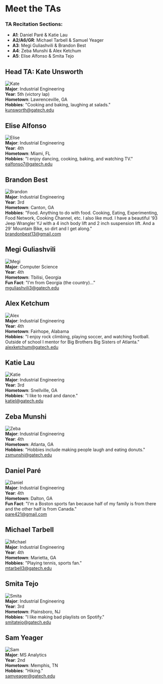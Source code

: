 # Meet the TAs

### TA Recitation Sections:
- **A1**: Daniel Paré & Katie Lau
- **A2/A6/GR**: Michael Tarbell & Samuel Yeager
- **A3**: Megi Guliashvili & Brandon Best
- **A4**: Zeba Munshi & Alex Ketchum
- **A5**: Elise Alfonso & Smita Tejo

## Head TA: Kate Unsworth
![](images/kate.jpg "Kate")  
**Major**: Industrial Engineering  
**Year**: 5th (victory lap)  
**Hometown**: Lawrenceville, GA  
**Hobbies**: "Cooking and baking, laughing at salads."  
kunsworth@gatech.edu

## Elise Alfonso  
![](images/elise.jpg "Elise")  
**Major**: Industrial Engineering  
**Year**: 4th  
**Hometown**: Miami, FL  
**Hobbies**: "I enjoy dancing, cooking, baking, and watching TV."  
ealfonso7@gatech.edu

## Brandon Best  
![](images/brandon.png "Brandon")  
**Major**: Industrial Engineering  
**Year**: 3rd  
**Hometown**: Canton, GA  
**Hobbies**: "Food. Anything to do with food. Cooking, Eating, Experimenting, Food Network, Cooking Channel, etc.
I also like mud. I have a beautiful '93 Jeep Wrangler YJ with a 4 inch body lift and 2 inch suspension lift. And a 29' Mountain Bike, so dirt and I get along."  
brandonbest13@gmail.com

## Megi Guliashvili  
![](images/megi.png "Megi")  
**Major**: Computer Science  
**Year**: 4th  
**Hometown**: Tbilisi, Georgia  
**Fun Fact**: "I'm from Georgia (the country)..."  
mguliashvili3@gatech.edu

## Alex Ketchum  
![](images/alex.png "Alex")  
**Major**: Industrial Engineering  
**Year**: 4th  
**Hometown**: Fairhope, Alabama  
**Hobbies**: "I enjoy rock climbing, playing soccer, and watching football.  Outside of school I mentor for Big Brothers Big Sisters of Atlanta."  
alexketchum@gatech.edu

## Katie Lau  
![](images/katie.png "Katie")  
**Major**: Industrial Engineering  
**Year**: 3rd  
**Hometown**: Snellville, GA  
**Hobbies**: "I like to read and dance."  
katiel@gatech.edu

## Zeba Munshi  
![](images/zeba.jpg "Zeba")  
**Major**: Industrial Engineering  
**Year**: 4th  
**Hometown**: Atlanta, GA  
**Hobbies**: "Hobbies include making people laugh and eating donuts."  
zsmunshi@gatech.edu

## Daniel Paré  
![](images/daniel.png "Daniel")  
**Major**: Industrial Engineering  
**Year**: 4th  
**Hometown**: Dalton, GA  
**Fun Fact**: "I'm a Boston sports fan because half of my family is from there and the other half is from Canada."  
pare421@gmail.com

## Michael Tarbell  
![](images/michael.jpg "Michael")  
**Major**: Industrial Engineering  
**Year**: 4th  
**Hometown**: Marietta, GA  
**Hobbies**: "Playing tennis, sports fan."  
mtarbell3@gatech.edu

## Smita Tejo  
![](images/smita.jpg "Smita")  
**Major**: Industrial Engineering  
**Year**: 3rd  
**Hometown**: Plainsboro, NJ  
**Hobbies**: "I like making bad playlists on Spotify."  
smitatejo@gatech.edu

## Sam Yeager  
![](images/sam.JPG "Sam")  
**Major**: MS Analytics  
**Year**: 2nd  
**Hometown**: Memphis, TN  
**Hobbies**: "Hiking."  
samyeager@gatech.edu